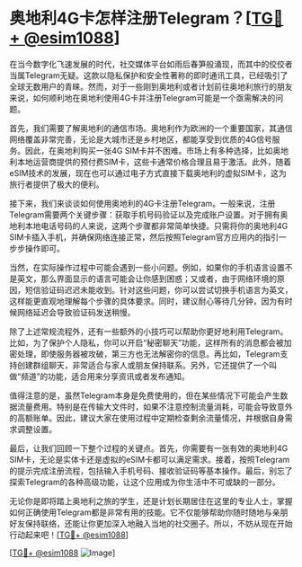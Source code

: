 # 奥地利4G卡怎样注册Telegram？[[TG💪+ @esim1088](https://t.me/s/esim1088)]

在当今数字化飞速发展的时代，社交媒体平台如雨后春笋般涌现，而其中的佼佼者当属Telegram无疑。这款以隐私保护和安全性著称的即时通讯工具，已经吸引了全球无数用户的青睐。然而，对于一些刚到奥地利或者计划前往奥地利旅行的朋友来说，如何顺利地在奥地利使用4G卡并注册Telegram可能是一个亟需解决的问题。

首先，我们需要了解奥地利的通信市场。奥地利作为欧洲的一个重要国家，其通信网络覆盖非常完善，无论是大城市还是乡村地区，都能享受到优质的4G信号服务。因此，在奥地利购买一张4G SIM卡并不困难。市场上有多种选择，比如奥地利本地运营商提供的预付费SIM卡，这些卡通常价格合理且易于激活。此外，随着eSIM技术的发展，现在也可以通过电子方式直接下载奥地利的虚拟SIM卡，这为旅行者提供了极大的便利。

接下来，我们来谈谈如何使用奥地利的4G卡注册Telegram。一般来说，注册Telegram需要两个关键步骤：获取手机号码验证以及完成账户设置。对于拥有奥地利本地电话号码的人来说，这两个步骤都非常简单快捷。只需将你的奥地利4G SIM卡插入手机，并确保网络连接正常，然后按照Telegram官方应用内的指引一步步操作即可。

当然，在实际操作过程中可能会遇到一些小问题。例如，如果你的手机语言设置不是英文，那么界面显示的语言可能会让你感到困惑；又或者，由于网络环境的原因，短信验证码迟迟未能收到。针对这些问题，你可以尝试切换手机语言为英文，这样能更直观地理解每个步骤的具体要求。同时，建议耐心等待几分钟，因为有时候网络延迟会导致验证码发送稍慢。

除了上述常规流程外，还有一些额外的小技巧可以帮助你更好地利用Telegram。比如，为了保护个人隐私，你可以开启“秘密聊天”功能，这样所有的消息都会被加密处理，即使服务器被攻破，第三方也无法解密你的信息。再比如，Telegram支持创建群组聊天，非常适合与家人或朋友保持联系。另外，它还提供了一个叫做“频道”的功能，适合用来分享资讯或者发布通知。

值得注意的是，虽然Telegram本身是免费使用的，但在某些情况下可能会产生数据流量费用。特别是在传输大文件时，如果不注意控制流量消耗，可能会导致意外的高额账单。因此，建议大家在使用过程中定期检查剩余流量情况，并根据自身需求调整设置。

最后，让我们回顾一下整个过程的关键点。首先，你需要有一张有效的奥地利4G SIM卡，无论是实体卡还是虚拟的eSIM卡都可以满足需求。接着，按照Telegram的提示完成注册流程，包括输入手机号码、接收验证码等基本操作。最后，别忘了探索Telegram的各种高级功能，让这个应用成为你生活中不可或缺的一部分。

无论你是即将踏上奥地利之旅的学生，还是计划长期居住在这里的专业人士，掌握如何正确使用Telegram都是非常有用的技能。它不仅能够帮助你随时随地与亲朋好友保持联络，还能让你更加深入地融入当地的社交圈子。所以，不妨从现在开始行动起来吧！[[TG💪+ @esim1088](https://t.me/s/esim1088)]

[[TG💪+ @esim1088](https://t.me/s/esim1088) ![Image](https://i.postimg.cc/4NQfJmqS/Snipaste-2025-05-13-00-14-12.png)]